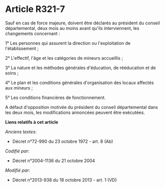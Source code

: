 # Article R321-7

Sauf en cas de force majeure, doivent être déclarés au président du conseil départemental, deux mois au moins avant qu'ils
interviennent, les changements concernant : 

1° Les personnes qui assurent la direction ou l'exploitation de l'établissement ; 

2° L'effectif, l'âge et les catégories de mineurs accueillis ; 

3° La nature et les méthodes générales d'éducation, de rééducation et de soins ; 

4° Le plan et les conditions générales d'organisation des locaux affectés aux mineurs ; 

5° Les conditions financières de fonctionnement. 

A défaut d'opposition motivée du président du conseil départemental dans les deux mois, les modifications annoncées peuvent
être exécutées.

**Liens relatifs à cet article**

_Anciens textes_:

  - Décret n°72-990 du 23 octobre 1972 - art. 8 (Ab)

_Codifié par_:

  - Décret n°2004-1136 du 21 octobre 2004

_Modifié par_:

  - Décret n°2013-938 du 18 octobre 2013 - art. 1 (VD)
